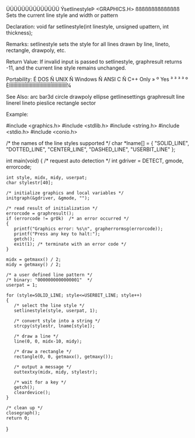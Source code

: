  ÜÜÜÜÜÜÜÜÜÜÜÜÜÜ
 ÝsetlinestyleÞ                  <GRAPHICS.H>
 ßßßßßßßßßßßßßß
 Sets the current line style and width or pattern

 Declaration:
   void far setlinestyle(int linestyle, unsigned upattern, int thickness);

 Remarks:
setlinestyle sets the style for all lines drawn by line, lineto, rectangle,
drawpoly, etc.

 Return Value:
If invalid input is passed to setlinestyle, graphresult returns -11, and the
current line style remains unchanged.

 Portability:
 É DOS Ñ UNIX Ñ Windows Ñ ANSI C Ñ C++ Only »
 º Yes ³      ³         ³        ³          º
 ÈÍÍÍÍÍÏÍÍÍÍÍÍÏÍÍÍÍÍÍÍÍÍÏÍÍÍÍÍÍÍÍÏÍÍÍÍÍÍÍÍÍÍ¼

 See Also:
  arc               bar3d             circle            drawpoly
  ellipse           getlinesettings   graphresult       line
  linerel           lineto            pieslice          rectangle
  sector

 Example:

 #include <graphics.h>
 #include <stdlib.h>
 #include <string.h>
 #include <stdio.h>
 #include <conio.h>

 /* the names of the line styles supported */
 char *lname[] = {
    "SOLID_LINE",
    "DOTTED_LINE",
    "CENTER_LINE",
    "DASHED_LINE",
    "USERBIT_LINE"
    };

 int main(void)
 {
    /* request auto detection */
    int gdriver = DETECT, gmode, errorcode;

    int style, midx, midy, userpat;
    char stylestr[40];

    /* initialize graphics and local variables */
    initgraph(&gdriver, &gmode, "");

    /* read result of initialization */
    errorcode = graphresult();
    if (errorcode != grOk)  /* an error occurred */
    {
       printf("Graphics error: %s\n", grapherrormsg(errorcode));
       printf("Press any key to halt:");
       getch();
       exit(1); /* terminate with an error code */
    }

    midx = getmaxx() / 2;
    midy = getmaxy() / 2;

    /* a user defined line pattern */
    /* binary: "0000000000000001"  */
    userpat = 1;

    for (style=SOLID_LINE; style<=USERBIT_LINE; style++)
    {
       /* select the line style */
       setlinestyle(style, userpat, 1);

       /* convert style into a string */
       strcpy(stylestr, lname[style]);

       /* draw a line */
       line(0, 0, midx-10, midy);

       /* draw a rectangle */
       rectangle(0, 0, getmaxx(), getmaxy());

       /* output a message */
       outtextxy(midx, midy, stylestr);

       /* wait for a key */
       getch();
       cleardevice();
    }

    /* clean up */
    closegraph();
    return 0;
 }

